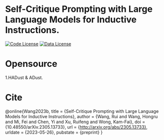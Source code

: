 # Self-Critique Prompting with Large Language Models for Inductive Instructions.

[![Code License](https://img.shields.io/badge/Code%20License-Apache_2.0-green.svg)](https://github.com/tatsu-lab/stanford_alpaca/blob/main/LICENSE)
[![Data License](https://img.shields.io/badge/Data%20License-CC%20By%20NC%204.0-red.svg)](https://github.com/tatsu-lab/stanford_alpaca/blob/main/DATA_LICENSE)

# Opensource
1.HADust & ADust.





# Cite
@online{Wang2023b,
  title = {Self-Critique Prompting with Large Language Models for Inductive Instructions},
  author = {Wang, Rui and Wang, Hongru and Mi, Fei and Chen, Yi and Xu, Ruifeng and Wong, Kam-Fai},
  doi = {10.48550/arXiv.2305.13733},
  url = {http://arxiv.org/abs/2305.13733},
  urldate = {2023-05-26},
  pubstate = {preprint}
}
